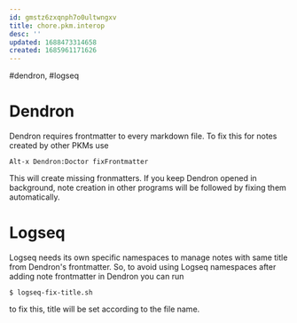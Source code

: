 ```yaml
---
id: gmstz6zxqnph7o0ultwngxv
title: chore.pkm.interop
desc: ''
updated: 1688473314658
created: 1685961171626
---
```

#dendron,  #logseq

# Dendron

Dendron requires frontmatter to every markdown file.  To fix this for
notes created by other PKMs use

    Alt-x Dendron:Doctor fixFrontmatter

This will create missing fronmatters. If you keep Dendron  opened in
background, note creation in other programs will be followed by fixing
them automatically.

# Logseq

Logseq needs its own specific namespaces to manage notes with same
title from Dendron's frontmatter. So, to avoid using Logseq namespaces
after adding note frontmatter in Dendron you can run 

    $ logseq-fix-title.sh 

to fix this, title will be set according to the file name.
